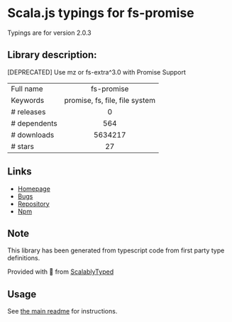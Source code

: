 
# Scala.js typings for fs-promise

Typings are for version 2.0.3

## Library description:
[DEPRECATED] Use mz or fs-extra^3.0 with Promise Support

|                    |                 |
| ------------------ | :-------------: |
| Full name          | fs-promise |
| Keywords           | promise, fs, file, file system |
| # releases         | 0 |
| # dependents       | 564 |
| # downloads        | 5634217 |
| # stars            | 27 |

## Links
- [Homepage](https://github.com/kevinbeaty/fs-promise#readme)
- [Bugs](https://github.com/kevinbeaty/fs-promise/issues)
- [Repository](https://github.com/kevinbeaty/fs-promise)
- [Npm](https://www.npmjs.com/package/fs-promise)
    


## Note
This library has been generated from typescript code from first party type definitions.

Provided with :purple_heart: from [ScalablyTyped](https://github.com/oyvindberg/ScalablyTyped)

## Usage
See [the main readme](../../readme.md) for instructions.


